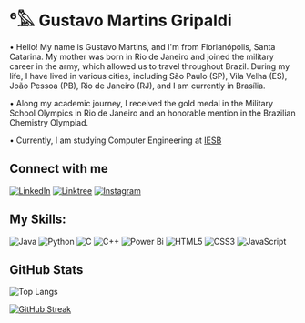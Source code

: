 # ⁶𓅓 Gustavo Martins Gripaldi 
• Hello! My name is Gustavo Martins, and I'm from Florianópolis, Santa Catarina. My mother was born in Rio de Janeiro and joined the military career in the army, which allowed us to travel throughout Brazil. During my life, I have lived in various cities, including São Paulo (SP), Vila Velha (ES), João Pessoa (PB), Rio de Janeiro (RJ), and I am currently in Brasília.

• Along my academic journey, I received the gold medal in the Military School Olympics in Rio de Janeiro and an honorable mention in the Brazilian Chemistry Olympiad.

• Currently, I am studying Computer Engineering at [IESB](https://www.iesb.br) 

## Connect with me
[![LinkedIn](https://img.shields.io/badge/LinkedIn-000?style=for-the-badge&logo=linkedin&logoColor=0E76A8)](https://www.linkedin.com/in/g2martins/)
[![Linktree](https://img.shields.io/badge/linktree-000000?style=for-the-badge&logo=linktree&logoColor=)](https://beacons.ai/g2martins/)
[![Instagram](https://img.shields.io/badge/Instagram-000?style=for-the-badge&logo=instagram)](https://www.instagram.com/_g2martins/?hl=pt-br)

## My Skills:
![Java](https://img.shields.io/badge/Java-000?style=for-the-badge&logo=java)
![Python](https://img.shields.io/badge/Python-000?style=for-the-badge&logo=python)
![C](https://img.shields.io/badge/C-000?style=for-the-badge&logo=c)
![C++](https://img.shields.io/badge/C%2B%2B-000?style=for-the-badge&logo=c%2B%2B&logoColor=00599C)
![Power Bi](https://img.shields.io/badge/power_bi-F2C811?style=for-the-badge&logo=powerbi&logoColor=black)
![HTML5](https://img.shields.io/badge/HTML5-000?style=for-the-badge&logo=html5)
![CSS3](https://img.shields.io/badge/CSS3-000?style=for-the-badge&logo=css3&logoColor=264CE4)
![JavaScript](https://img.shields.io/badge/JavaScript-000?style=for-the-badge&logo=javascript)

## GitHub Stats
![Top Langs](https://github-readme-stats-git-masterrstaa-rickstaa.vercel.app/api/top-langs/?username=G2Martins&bg_color=000&border_color=30A3DC&title_color=E94D5F&text_color=FFF)

[![GitHub Streak](https://streak-stats.demolab.com?user=G2Martins&theme=python-dark&border_radius=5)](https://git.io/streak-stats)
